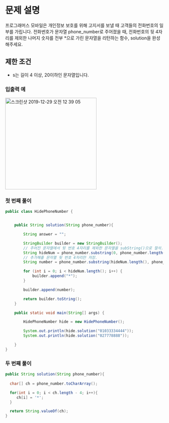 # 문제 설명
프로그래머스 모바일은 개인정보 보호를 위해 고지서를 보낼 때 고객들의 전화번호의 일부를 가립니다.
전화번호가 문자열 phone_number로 주어졌을 때, 전화번호의 뒷 4자리를 제외한 나머지 숫자를 전부 *으로 가린 문자열을 리턴하는 함수, solution을 완성해주세요.

## 제한 조건
- s는 길이 4 이상, 20이하인 문자열입니다.
### 입출력 예


<img width="290" alt="스크린샷 2019-12-29 오전 12 39 05" src="https://user-images.githubusercontent.com/22395934/71545861-a7e71900-29d3-11ea-8b82-92e72a78a655.png">


### 첫 번째 풀이
```java
public class HidePhoneNumber {


    public String solution(String phone_number){

        String answer = "";

        StringBuilder builder = new StringBuilder();
        // 주어진 문자열에서 뒷 번호 4자리를 제외한 문자열을 subString()으로 절삭.
        String hideNum = phone_number.substring(0, phone_number.length() - 4);
        // 추가해줄 문자열 뒷 번호 4자리만 저장.
        String number = phone_number.substring(hideNum.length(), phone_number.length());

        for (int i = 0; i < hideNum.length(); i++) {
            builder.append("*");
        }

        builder.append(number);

        return builder.toString();
    }

    public static void main(String[] args) {

        HidePhoneNumber hide = new HidePhoneNumber();

        System.out.println(hide.solution("01033334444"));
        System.out.println(hide.solution("027778888"));

    }
}
```


### 두 번째 풀이
```java
public String solution(String phone_number){
  
  char[] ch = phone_number.toCharArray();

  for(int i = 0; i < ch.length - 4; i++){
     ch[i] = '*';
  }

  return String.valueOf(ch);
}
```
